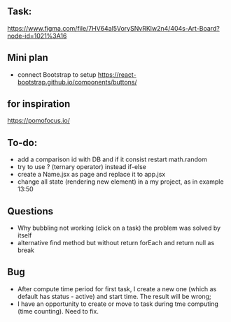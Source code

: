## Task:

<https://www.figma.com/file/7HV64al5VorySNvRKlw2n4/404s-Art-Board?node-id=1021%3A16>

## Mini plan

- connect Bootstrap to setup
<https://react-bootstrap.github.io/components/buttons/>

## for inspiration

<https://pomofocus.io/>

## To-do:

- add a comparison id with DB and if it consist restart math.random
- try to use ? (ternary operator) instead if-else
- create a Name.jsx as page and replace it to app.jsx
- change all state (rendering new element) in a my project, as in example 13:50

## Questions

- Why bubbling not working (click on a task)
    the problem was solved by itself
- alternative find method but without return
    forEach and return null as break

## Bug

- After compute time period for first task, I create a new one  (which as default has status - active) and start time. The result will be wrong;
- I have an opportunity to create or move to task during tme computing (time counting). Need to fix.  
